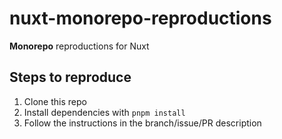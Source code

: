 # nuxt-monorepo-reproductions

**Monorepo** reproductions for Nuxt

## Steps to reproduce

1. Clone this repo
2. Install dependencies with `pnpm install`
3. Follow the instructions in the branch/issue/PR description
